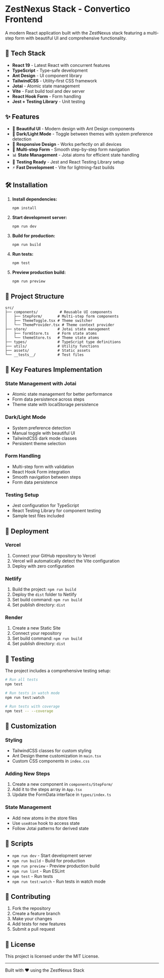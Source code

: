# ZestNexus Stack - Convertico Frontend

A modern React application built with the ZestNexus stack featuring a multi-step form with beautiful UI and comprehensive functionality.

## 🚀 Tech Stack

- **React 19** - Latest React with concurrent features
- **TypeScript** - Type-safe development
- **Ant Design** - UI component library
- **TailwindCSS** - Utility-first CSS framework
- **Jotai** - Atomic state management
- **Vite** - Fast build tool and dev server
- **React Hook Form** - Form handling
- **Jest + Testing Library** - Unit testing

## ✨ Features

- 🎨 **Beautiful UI** - Modern design with Ant Design components
- 🌙 **Dark/Light Mode** - Toggle between themes with system preference detection
- 📱 **Responsive Design** - Works perfectly on all devices
- 🔄 **Multi-step Form** - Smooth step-by-step form navigation
- 📊 **State Management** - Jotai atoms for efficient state handling
- 🧪 **Testing Ready** - Jest and React Testing Library setup
- ⚡ **Fast Development** - Vite for lightning-fast builds

## 🛠️ Installation

1. **Install dependencies:**
   ```bash
   npm install
   ```

2. **Start development server:**
   ```bash
   npm run dev
   ```

3. **Build for production:**
   ```bash
   npm run build
   ```

4. **Run tests:**
   ```bash
   npm test
   ```

5. **Preview production build:**
   ```bash
   npm run preview
   ```

## 📁 Project Structure

```
src/
├── components/          # Reusable UI components
│   ├── StepForm/       # Multi-step form components
│   ├── ThemeToggle.tsx # Theme switcher
│   └── ThemeProvider.tsx # Theme context provider
├── store/              # Jotai state management
│   ├── formStore.ts    # Form state atoms
│   └── themeStore.ts   # Theme state atoms
├── types/              # TypeScript type definitions
├── utils/              # Utility functions
├── assets/             # Static assets
└── __tests__/          # Test files
```

## 🎯 Key Features Implementation

### State Management with Jotai
- Atomic state management for better performance
- Form data persistence across steps
- Theme state with localStorage persistence

### Dark/Light Mode
- System preference detection
- Manual toggle with beautiful UI
- TailwindCSS dark mode classes
- Persistent theme selection

### Form Handling
- Multi-step form with validation
- React Hook Form integration
- Smooth navigation between steps
- Form data persistence

### Testing Setup
- Jest configuration for TypeScript
- React Testing Library for component testing
- Sample test files included

## 🚀 Deployment

### Vercel
1. Connect your GitHub repository to Vercel
2. Vercel will automatically detect the Vite configuration
3. Deploy with zero configuration

### Netlify
1. Build the project: `npm run build`
2. Deploy the `dist` folder to Netlify
3. Set build command: `npm run build`
4. Set publish directory: `dist`

### Render
1. Create a new Static Site
2. Connect your repository
3. Set build command: `npm run build`
4. Set publish directory: `dist`

## 🧪 Testing

The project includes a comprehensive testing setup:

```bash
# Run all tests
npm test

# Run tests in watch mode
npm run test:watch

# Run tests with coverage
npm test -- --coverage
```

## 🎨 Customization

### Styling
- TailwindCSS classes for custom styling
- Ant Design theme customization in `main.tsx`
- Custom CSS components in `index.css`

### Adding New Steps
1. Create a new component in `components/StepForm/`
2. Add it to the steps array in `App.tsx`
3. Update the FormData interface in `types/index.ts`

### State Management
- Add new atoms in the store files
- Use `useAtom` hook to access state
- Follow Jotai patterns for derived state

## 📝 Scripts

- `npm run dev` - Start development server
- `npm run build` - Build for production
- `npm run preview` - Preview production build
- `npm run lint` - Run ESLint
- `npm test` - Run tests
- `npm run test:watch` - Run tests in watch mode

## 🤝 Contributing

1. Fork the repository
2. Create a feature branch
3. Make your changes
4. Add tests for new features
5. Submit a pull request

## 📄 License

This project is licensed under the MIT License.

---

Built with ❤️ using the ZestNexus Stack
